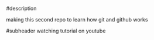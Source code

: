 #description 

making this second repo to learn how git and github works

#subheader
watching tutorial on youtube
